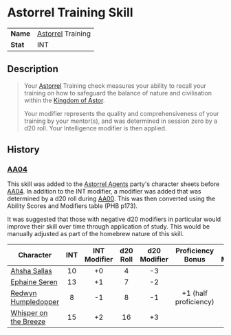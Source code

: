 # Astorrel Training Skill

| | |
| --- | --- | 
| **Name** | [Astorrel](../../organisations/astorrel/astorrel.md) Training | skill.1
| **Stat** | INT |
 
## Description

> Your [Astorrel](../../organisations/astorrel/astorrel.md) Training check measures your ability to recall your training on how to safeguard the balance of nature and civilisation within the [Kingdom of Astor](../../civilisations/kingdom-of-astor/kingdom-of-astor.md).
>
> Your modifier represents the quality and comprehensiveness of your training by your mentor(s), and was determined in session zero by a d20 roll. Your Intelligence modifier is then applied.

## History

### [AA04](../../sessions/AA04.md)

This skill was added to the [Astorrel Agents](../../campaigns/astorrel-agents.md) party's character sheets before [AA04](../../sessions/AA04.md). In addition to the INT modifier, a modifier was added that was determined by a d20 roll during [AA00](../../sessions/AA00.md). This was then converted using the Ability Scores and Modifiers table (PHB p173).

It was suggested that those with negative d20 modifiers in particular would improve their skill over time through application of study. This would be manually adjusted as part of the homebrew nature of this skill.

| Character | INT | INT Modifier | d20 Roll | d20 Modifier | Proficiency Bonus | Total Modifier |
| --- |:---:|:---:|:---:|:---:|:---:|:---:|
| [Ahsha Sallas](../../characters/ahsha-sallas.md) | 10 | +0 | 4 | -3 | | **-3** |
| [Ephaine Seren](../../characters/ephaine-seren.md) | 13 | +1 | 7 | -2 | | **-1** |
| [Redwyn Humpledopper](../../characters/redwyn-humpledopper.md) | 8 | -1 | 8 | -1 | +1 (half proficiency) | **-1** |
| [Whisper on the Breeze](../../characters/whisper-on-the-breeze.md) | 15 | +2 | 16 | +3 | | **+5** |
